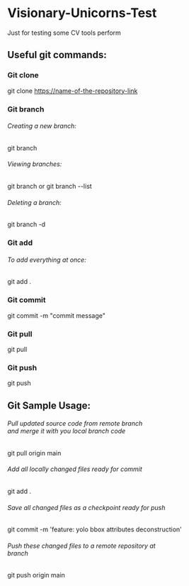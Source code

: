 # Visionary-Unicorns-Test
Just for testing some CV tools perform

## Useful git commands:

### Git clone
git clone <https://name-of-the-repository-link>

### Git branch
###### Creating a new branch:
git branch <branch-name>
###### Viewing branches:
git branch or git branch --list
###### Deleting a branch:
git branch -d <branch-name>

### Git add
###### To add everything at once:
git add .

### Git commit
git commit -m "commit message"

### Git pull
git pull <remote>

### Git push
git push <remote> <branch-name>

## Git Sample Usage:
###### Pull updated source code from remote branch <main> and merge it with you local branch code
git pull origin main
###### Add all locally changed files ready for commit
git add .
###### Save all changed files as a checkpoint ready for push
git commit -m 'feature: yolo bbox attributes deconstruction'
###### Push these changed files to a remote repository at <main> branch
git push origin main
